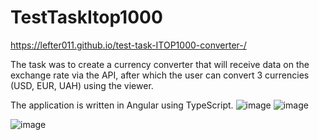 # TestTaskItop1000

https://lefter011.github.io/test-task-ITOP1000-converter-/

The task was to create a currency converter that will receive data on the exchange rate via the API, after which the user can convert 3 currencies (USD, EUR, UAH) using the viewer.

The application is written in Angular using TypeScript.
![image](https://user-images.githubusercontent.com/94438982/177694635-b6ffb97a-7469-4e21-a93a-9267ff7defba.png)
![image](https://user-images.githubusercontent.com/94438982/177694755-fe7c527f-d69d-42f2-97c9-813f5420d3c8.png)

![image](https://user-images.githubusercontent.com/94438982/177694835-81301d5a-ad3f-48f5-a011-9c65533934b6.png)
